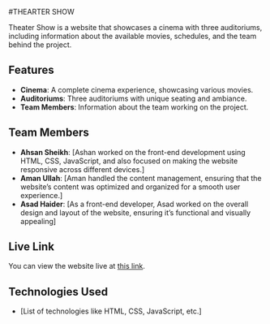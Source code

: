 #THEARTER SHOW 

Theater Show  is a website that showcases a cinema with three auditoriums, including information about the available movies, schedules, and the team behind the project. 

## Features

- **Cinema**: A complete cinema experience, showcasing various movies.
- **Auditoriums**: Three auditoriums with unique seating and ambiance.
- **Team Members**: Information about the team working on the project.

## Team Members

- **Ahsan Sheikh**: [Ashan worked on the front-end development using HTML, CSS, JavaScript, and also focused on making the website responsive across different devices.]
- **Aman Ullah**: [Aman handled the content management, ensuring that the website’s content was optimized and organized for a smooth user experience.]
- **Asad Haider**: [As a front-end developer, Asad worked on the overall design and layout of the website, ensuring it’s functional and visually appealing]

## Live Link

You can view the website live at [this link](https://679acb2ff0f7d4045d6f8678--phenomenal-bunny-57e34e.netlify.app/).

## Technologies Used

- [List of technologies like HTML, CSS, JavaScript, etc.]



